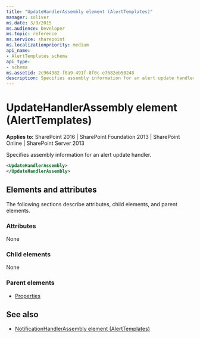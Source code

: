 ```yaml
---
title: "UpdateHandlerAssembly element (AlertTemplates)"
manager: soliver
ms.date: 3/9/2015
ms.audience: Developer
ms.topic: reference
ms.service: sharepoint
ms.localizationpriority: medium
api_name:
- AlertTemplates schema
api_type:
- schema
ms.assetid: 2c964982-f0a9-491f-8f0c-e7682eb50248
description: Specifies assembly information for an alert update handler.
---
```


# UpdateHandlerAssembly element (AlertTemplates)

**Applies to:** SharePoint 2016 | SharePoint Foundation 2013 | SharePoint Online | SharePoint Server 2013
  
Specifies assembly information for an alert update handler.
  
```XML
<UpdateHandlerAssembly>
</UpdateHandlerAssembly>
```

## Elements and attributes

The following sections describe attributes, child elements, and parent elements.

### Attributes

None
  
### Child elements

None
  
### Parent elements

- [Properties](properties-element-alerttemplates.md)
   
## See also

- [NotificationHandlerAssembly element (AlertTemplates)](notificationhandlerassembly-element-alert-templates.md)

